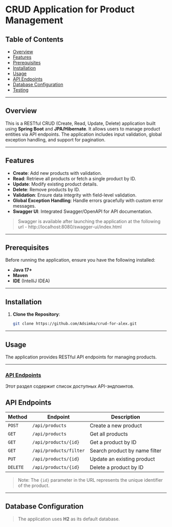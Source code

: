 # CRUD Application for Product Management

## Table of Contents
- [Overview](#overview)
- [Features](#features)
- [Prerequisites](#prerequisites)
- [Installation](#installation)
- [Usage](#usage)
- [API Endpoints](#api-endpoints)
- [Database Configuration](#database-configuration)
- [Testing](#testing)

---

## Overview

This is a RESTful CRUD (Create, Read, Update, Delete) application built using **Spring Boot** and **JPA/Hibernate**. It allows users to manage product entities via API endpoints. The application includes input validation, global exception handling, and support for pagination.

---

## Features

- **Create**: Add new products with validation.
- **Read**: Retrieve all products or fetch a single product by ID.
- **Update**: Modify existing product details.
- **Delete**: Remove products by ID.
- **Validation**: Ensure data integrity with field-level validation.
- **Global Exception Handling**: Handle errors gracefully with custom error messages.
- **Swagger UI**: Integrated Swagger/OpenAPI for API documentation.
> Swagger is available after launching the application at the following url - http://localhost:8080/swagger-ui/index.html

---

## Prerequisites

Before running the application, ensure you have the following installed:

- **Java 17+**
- **Maven**
- **IDE** (IntelliJ IDEA)

---

## Installation

1. **Clone the Repository**:
   ```bash
   git clone https://github.com/Adsimka/crud-for-alex.git
   
---

## Usage

The application provides RESTful API endpoints for managing products. 


---

### **[API Endpoints](#api-endpoints)**

Этот раздел содержит список доступных API-эндпоинтов.

## API Endpoints

| Method   | Endpoint               | Description                   |
|----------|------------------------|-------------------------------|
| `POST`   | `/api/products`        | Create a new product          |
| `GET`    | `/api/products`        | Get all products              |
| `GET`    | `/api/products/{id}`   | Get a product by ID           |
| `GET`    | `/api/products/filter` | Search product by name filter |
| `PUT`    | `/api/products/{id}`   | Update an existing product    |
| `DELETE` | `/api/products/{id}`   | Delete a product by ID        |

> Note: The `{id}` parameter in the URL represents the unique identifier of the product.

---

## Database Configuration
> The application uses **H2** as its default database.